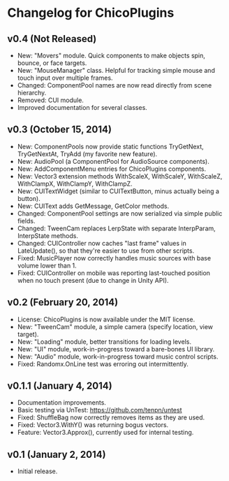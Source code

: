 Changelog for ChicoPlugins
====

v0.4 (Not Released)
----

* New: "Movers" module. Quick components to make objects spin, bounce, or face targets.
* New: "MouseManager" class. Helpful for tracking simple mouse and touch input over multiple frames.
* Changed: ComponentPool names are now read directly from scene hierarchy.
* Removed: CUI module.
* Improved documentation for several classes.


v0.3 (October 15, 2014)
----

* New: ComponentPools now provide static functions TryGetNext, TryGetNextAt, TryAdd (my favorite new feature).
* New: AudioPool (a ComponentPool for AudioSource components).
* New: AddComponentMenu entries for ChicoPlugins components.
* New: Vector3 extension methods WithScaleX, WithScaleY, WithScaleZ, WithClampX, WithClampY, WithClampZ.
* New: CUITextWidget (similar to CUITextButton, minus actually being a button).
* New: CUIText adds GetMessage, GetColor methods.
* Changed: ComponentPool settings are now serialized via simple public fields.
* Changed: TweenCam replaces LerpState with separate InterpParam, InterpState methods.
* Changed: CUIController now caches "last frame" values in LateUpdate(), so that they're easier to use from other scripts.
* Fixed: MusicPlayer now correctly handles music sources with base volume lower than 1.
* Fixed: CUIController on mobile was reporting last-touched position when no touch present (due to change in Unity API).


v0.2 (February 20, 2014)
----

* License: ChicoPlugins is now available under the MIT license.
* New: "TweenCam" module, a simple camera (specify location, view target).
* New: "Loading" module, better transitions for loading levels.
* New: "UI" module, work-in-progress toward a bare-bones UI library.
* New: "Audio" module, work-in-progress toward music control scripts.
* Fixed: Randomx.OnLine test was erroring out intermittently.


v0.1.1 (January 4, 2014)
----

* Documentation improvements.
* Basic testing via UnTest: https://github.com/tenpn/untest
* Fixed: ShuffleBag now correctly removes items as they are used.
* Fixed: Vector3.WithY() was returning bogus vectors.
* Feature: Vector3.Approx(), currently used for internal testing.


v0.1 (January 2, 2014)
----

* Initial release.
